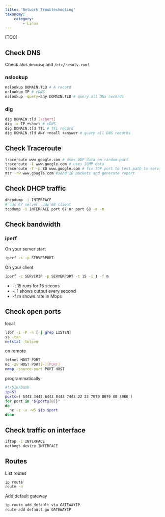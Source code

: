 ```yaml
---
title: 'Network Troubleshooting'
taxonomy:
    category:
        - Linux
---
```


[TOC]

## Check DNS

Check alos `dnsmasq` and `/etc/resolv.conf`

### nslookup
```bash
nslookup DOMAIN.TLD # A record
nslookup IP # rDNS
nslookup -query=any DOMAIN.TLD # query all DNS records
```

### dig
```bash
dig DOMAIN.tld [+short]
dig -x IP +short # rDNS
dig DOMAIN.tld TTL # TTL record
dig DOMAIN.tld ANY +noall +answer # query all DNS records
```

## Check Traceroute
```bash
traceroute www.google.com # uses UDP data on random port
traceroute -I www.google.com # uses ICMP data
traceroute -T -p 80 www.google.com # fix TCP port to test path to services to bypass firewalls
mtr -rw www.google.com #send 10 packets and generate report
```

## Check DHCP traffic
```bash
dhcpdump -i INTERFACE
# udp 67 server, udp 68 client
tcpdump -i INTERFACE port 67 or port 68 -e -n
```

## Check bandwidth

### iperf

On your server start
```bash
iperf -s -p SERVERPORT
```
On your client
```bash
iperf -c SERVERIP -p SERVERPORT -t 15 -i 1 -f m
```
- -t 15 runs for 15 secons
- -l 1 shows output every second
- -f m shows rate in Mbps

## Check open ports
local
```bash
lsof -i -P -n [ | grep LISTEN]
ss -tan
netstat -tulpen
```
on remote
```bash
telnet HOST PORT
nc -zv HOST PORT[-][PORT]
nmap -source-port PORT HOST
```

programmatically
```bash
#!/bin/bash
ip=$1
ports=( 5443 3443 6443 8443 7443 22 23 7079 8079 80 8080 )
for port in "${ports[@]}"
do
  nc -z -v -w5 $ip $port
done
```

## Check traffic on interface
```bash
iftop -i INTERFACE
nethogs device INTERFACE
```

## Routes
List routes
```bash
ip route
route -n
```
Add default gateway
```bash
ip route add default via GATEWAYIP
route add default gw GATEWAYIP
```
